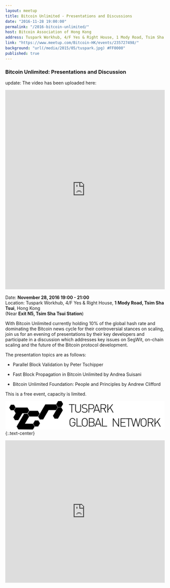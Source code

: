 ```yaml
---
layout: meetup
title: Bitcoin Unlimited - Presentations and Discussions
date: "2016-11-28 19:00:00"
permalink: "/2016-bitcoin-unlimited/"
host: Bitcoin Association of Hong Kong
address: Tuspark Workhub, 4/F Yes & Right House, 1 Mody Road, Tsim Sha Tsui, Hong Kong
link: "https://www.meetup.com/Bitcoin-HK/events/235727498/"
background: "url(/media/2015/05/tuspark.jpg) #FF0000"
published: true
---
```


### Bitcoin Unlimited: Presentations and Discussion

update:
The video has been uploaded here:
<iframe width="100%" height="630" src="https://www.youtube.com/embed/nAqos76JONw" frameborder="0" allowfullscreen></iframe>

Date: **November 28, 2016 19:00 - 21:00**     
Location: Tuspark Workhub, 4/F Yes & Right House, **1 Mody Road, Tsim Sha Tsui**, Hong Kong     
(Near **Exit N5, Tsim Sha Tsui Station**)     

With Bitcoin Unlimited currently holding 10% of the global hash rate and dominating the Bitcoin news cycle for their controversial stances on scaling, join us for an evening of presentations by their key developers and participate in a discussion which addresses key issues on SegWit, on-chain scaling and the future of the Bitcoin protocol development.

The presentation topics are as follows:

* Parallel Block Validation by Peter Tschipper 

* Fast Block Propagation in Bitcoin Unlimited by Andrea Suisani 

* Bitcoin Unlimited Foundation: People and Principles by Andrew Clifford

This is a free event, capacity is limited.

[![Tuspark Global Hub](/media/2015/10/tuspark.png)](http://tuspark.hk/)
{:.text-center}

<iframe src="https://www.google.com/maps/embed?pb=!1m18!1m12!1m3!1d3691.4930903497157!2d114.17094631549594!3d22.2971839486414!2m3!1f0!2f0!3f0!3m2!1i1024!2i768!4f13.1!3m3!1m2!1s0x340400f2077332eb%3A0x75172dc731cc9de!2sTGN+TST+Workhub!5e0!3m2!1sen!2s!4v1479912203343" width="100%" height="450" frameborder="0" style="border:0" allowfullscreen></iframe>
